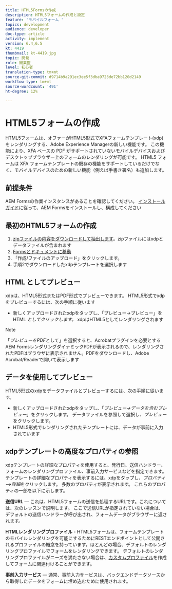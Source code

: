 ```yaml
---
title: HTML5Formsの作成
description: HTML5フォームの作成と設定
feature: 'モバイルフォーム '
topics: development
audience: developer
doc-type: article
activity: implement
version: 6.4,6.5
kt: 4419
thumbnail: kt-4419.jpg
topic: 開発
role: 開業医
level: 初心者
translation-type: tm+mt
source-git-commit: d9714b9a291ec3ee5f3dba9723de72bb120d2149
workflow-type: tm+mt
source-wordcount: '491'
ht-degree: 12%

---
```



# HTML5フォームの作成

HTML5フォームは、オファーがHTML5形式でXFAフォームテンプレート(xdp)をレンダリングする、Adobe Experience Managerの新しい機能です。 この機能により、XFA ベースの PDF がサポートされていないモバイルデバイスおよびデスクトップブラウザー上のフォームのレンダリングが可能です。 HTML5 フォームは XFA フォームテンプレートの既存の機能をサポートしているだけでなく、モバイルデバイスのための新しい機能（例えば手書き署名）も追加します。

## 前提条件

AEM Formsの作業インスタンスがあることを確認してください。 [インストールガイド](https://docs.adobe.com/content/help/en/experience-manager-65/forms/install-aem-forms/osgi-installation/installing-configuring-aem-forms-osgi.html)に従って、AEM Formsをインストールし、構成してください

## 最初のHTML5フォームの作成

1. [zipファイルの内容をダウンロードして抽出します](assets/assets.zip)。zipファイルにはxdpとデータファイルが含まれます
2. [Formsとドキュメントに移動](http://localhost:4502/aem/forms.html/content/dam/formsanddocuments)
3. 「作成/ファイルのアップロード」をクリックします。
4. 手順2でダウンロードしたxdpテンプレートを選択します

## HTML としてプレビュー

xdpは、HTML5形式またはPDF形式でプレビューできます。 HTML5形式でxdpをプレビューするには、次の手順に従います

* 新しくアップロードされたxdpをタップし、「プレビュー->プレビュー」をHTML _としてクリックします。_ xdpはHTML5としてレンダリングされます

>[!NOTE]
>「_プレビューをPDF_&#x200B;として」を選択すると、Acrobatプラグインを必要とするAEM FormsレンダリングダイナミックPDFが表示されるので、レンダリングされたPDFはブラウザに表示されません。PDFをダウンロードし、Adobe Acrobat/Readerで開いて表示します


## データを使用してプレビュー

HTML5形式のxdpをデータファイルとプレビューするには、次の手順に従います。

* 新しくアップロードされたxdpをタップし、「_プレビュー->データを含むプレビュー_」をクリックします。 データファイルを参照して選択し、_プレビュー_&#x200B;をクリックします。
* HTML5形式でレンダリングされたテンプレートには、データが事前に入力されています

## xdpテンプレートの高度なプロパティの参照

xdpテンプレートの詳細なプロパティを使用すると、発行日、送信ハンドラー、フォームのレンダリングプロファイル、事前入力サービスなどを指定できます。 テンプレートの詳細なプロパティを表示するには、xdpをタップし、_プロパティ —>詳細_&#x200B;をクリックします。 多数のプロパティが表示されます。 これらのプロパティの一部を以下に示します。

**送信URL**  — これは、HTML5フォームの送信を処理するURLです。これについては、次のレッスンで説明します。 ここで送信URLが指定されていない場合は、デフォルトの送信ハンドラーが呼び出され、フォームデータがブラウザーに返されます。

**HTMLレンダリングプロファイル** - HTML5フォームは、フォームテンプレートのモバイルレンダリングを可能にするためにRESTエンドポイントとして公開されるプロファイルの概念を持っています。ほとんどの場合、デフォルトのレンダリングプロファイルでフォームをレンダリングできます。 デフォルトのレンダリングプロファイルがニーズを満たさない場合は、[カスタムプロファイル](https://docs.adobe.com/content/help/en/experience-manager-64/forms/html5-forms/custom-profile.html)を作成してフォームに関連付けることができます。

**事前入力サービス**  — 通常、事前入力サービスは、バックエンドデータソースから取得したデータをフォームに埋め込むために使用されます。

